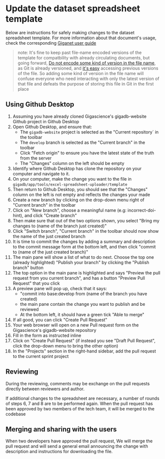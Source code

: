 # Update the dataset spreadsheet template

Below are instructions for safely making changes to the dataset spreadsheet template.
For more  information about that document's usage, check the corresponding [Giganet user guide](https://sites.google.com/gigasciencejournal.com/giganet/gigadb/curation/spreadsheet-upload-scripts)

>note: It's fine to keep past file-name encoded versions of the template for compatbility with already circulating documents, but going forward, [Do not encode some kind of version in the file name](https://carpentries-incubator.github.io/git-novice-branch-pr/01-basics/), as Git is already versioned, and [it's easy](https://github.com/gigascience/gigadb-website/commits/develop/gigadb/app/tools/excel-spreadsheet-uploader/template) accessing previous versions of the file. So adding some kind of version in the file name will confuse everyone who need interacting with only the latest version of that file and defeats the purpose of storing this file in Git in the first place

## Using Github Desktop

1. Assuming you have already cloned Gigascience's gigadb-website Github project in Github Desktop
2. Open Github Desktop, and ensure that:
    * The `gigadb-website` project is selected as the "Current repository` in the toolbar
    * The `develop` branch is selected as the "Current branch" in the toolbar
    * Click "Fetch origin" to ensure you have the latest state of the truth from the server
    * The "Changes" column on the left should be empty
3. Identify where Github Desktop has clone the repository on your computer and navigate to it.
4. On your computer, make the change you want to the file in `gigadb/app/tools/excel-spreadsheet-uploader/template`
5. Then return to Github Desktop, you should see that the "Changes" column on the left is not empty and reflects the changes your made
6. Create a new branch by clicking on the drop-down menu right of "Current branch" in the toolbar
7. Click on "New branch", choose a meaningful name (e.g: incorrect-doi-hint), and click "Create branch"
8. Then make sure that out of the two options shown, you select "Bring my changes to (name of the branch just created)"
9. Click "Switch branch", "Current branch" in the toolbar should now show the name of the just created branch
10. It is time to commit the changes by adding a summary and description to the commit message form at the bottom left, and then click "commit to (name of the just created branch)"
11. The main pane will show a list of what to do next. Choose the top one (already highlighted) "Publish your branch" by clicking the "Publish branch" button
12. The top option in the main pane is highlighted and says "Preview the pull request from you current branch", and has a button "Preview Pull Request" that you click
13. A preview pane will pop up, check that it says:
    *  "commit into base:develop from (name of the branch you have created)
    *  the main pane contain the change you want to publish and be reviewed
    *  At the bottom left, it should have a green tick "Able to merge"
14. If all good, you can click "Create Pull Request"
15. Your web browser will open on a new Pull request form on the Gigascience's gigadb-website repository
16. Fill in the form as instructed inline
17. Click on "Create Pull Request" (if instead you see "Draft Pull Request", click the drop-down menu to bring the other option)
18. In the "Projects" section in the right-hand sidebar, add the pull request to the current sprint project



## Reviewing

During the reviewing, comments may be exchange on the pull requests directly between reviewers and author.

If additional changes to the spreadsheet are necessary, a number of rounds of steps 6, 7 and 8 are to be performed again. When the pull request has been approved by two members of the tech team, it will be merged to the codebase

## Merging and sharing with the users

When two developers have approved the pull request, We will merge the pull request and will send a general email announcing the change with description and instructions for downloading the file.
